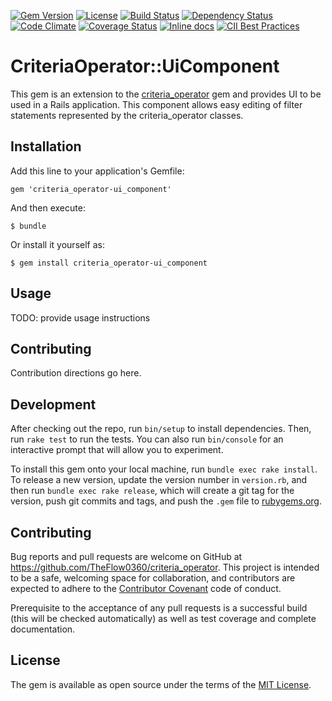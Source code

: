 [![Gem Version](http://img.shields.io/gem/v/criteria_operator-ui_component.svg?style=flat)](https://rubygems.org/gems/criteria_operator-ui_component)
[![License](http://img.shields.io/:license-mit-blue.svg?style=flat)](http://TheFlow0360.mit-license.org)
[![Build Status](http://img.shields.io/travis/TheFlow0360/criteria_operator-ui_component.svg?style=flat)](https://travis-ci.org/TheFlow0360/criteria_operator-ui_component)
[![Dependency Status](http://img.shields.io/gemnasium/TheFlow0360/criteria_operator-ui_component.svg?style=flat)](https://gemnasium.com/TheFlow0360/criteria_operator-ui_component)
[![Code Climate](http://img.shields.io/codeclimate/github/TheFlow0360/criteria_operator-ui_component.svg?style=flat)](https://codeclimate.com/github/TheFlow0360/criteria_operator-ui_component)
[![Coverage Status](https://coveralls.io/repos/github/TheFlow0360/criteria_operator-ui_component/badge.svg?branch=master)](https://coveralls.io/github/TheFlow0360/criteria_operator-ui_component?branch=master)
[![Inline docs](http://inch-ci.org/github/TheFlow0360/criteria_operator-ui_component.svg?branch=master&style=shields)](http://inch-ci.org/github/TheFlow0360/criteria_operator-ui_component)
[![CII Best Practices](https://bestpractices.coreinfrastructure.org/projects/963/badge)](https://bestpractices.coreinfrastructure.org/projects/963)

# CriteriaOperator::UiComponent

This gem is an extension to the [criteria_operator](https://github.com/TheFlow0360/criteria_operator) gem and provides UI to be used in a Rails application. This component allows easy editing of filter statements represented by the criteria_operator classes.

## Installation
Add this line to your application's Gemfile:

    gem 'criteria_operator-ui_component'


And then execute:

    $ bundle


Or install it yourself as:

    $ gem install criteria_operator-ui_component

## Usage

TODO: provide usage instructions

## Contributing

Contribution directions go here.

## Development

After checking out the repo, run `bin/setup` to install dependencies. Then, run `rake test` to run the tests. You can also run `bin/console` for an interactive prompt that will allow you to experiment.

To install this gem onto your local machine, run `bundle exec rake install`. To release a new version, update the version number in `version.rb`, and then run `bundle exec rake release`, which will create a git tag for the version, push git commits and tags, and push the `.gem` file to [rubygems.org](https://rubygems.org).

## Contributing

Bug reports and pull requests are welcome on GitHub at https://github.com/TheFlow0360/criteria_operator. This project is intended to be a safe, welcoming space for collaboration, and contributors are expected to adhere to the [Contributor Covenant](http://contributor-covenant.org) code of conduct.

Prerequisite to the acceptance of any pull requests is a successful build (this will be checked automatically) as well as test coverage and complete documentation.  


## License

The gem is available as open source under the terms of the [MIT License](http://opensource.org/licenses/MIT).
